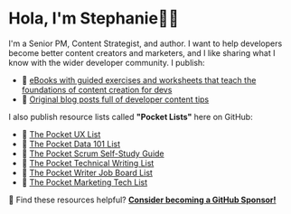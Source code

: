 # Hola, I'm Stephanie👋🏽

I'm a Senior PM, Content Strategist, and author. I want to help developers become better content creators and marketers, and I like sharing what I know with the wider developer community. I publish:

- 📖 [eBooks with guided exercises and worksheets that teach the foundations of content creation for devs](https://www.stephaniemorillo.co/books)
- 📝 [Original blog posts full of developer content tips](https://www.stephaniemorillo.co/blog)

I also publish resource lists called **"Pocket Lists"** here on GitHub:

- 📌 [The Pocket UX List](https://github.com/rubymorillo/pocket-ux-list)
- 📌 [The Pocket Data 101 List](https://github.com/rubymorillo/pocket-data-101-list)
- 📌 [The Pocket Scrum Self-Study Guide](https://github.com/rubymorillo/pocket-scrum-self-study-list)
- 📌 [The Pocket Technical Writing List](https://github.com/rubymorillo/pocket-tech-writing-list)
- 📌 [The Pocket Writer Job Board List](https://github.com/rubymorillo/pocket-writer-job-boards-list/)
- 📌 [The Pocket Marketing Tech List](https://github.com/rubymorillo/pocket-marketing-tech-list)


💫 Find these resources helpful? [**Consider becoming a GitHub Sponsor!**](https://www.github.com/sponsors/rubymorillo)
